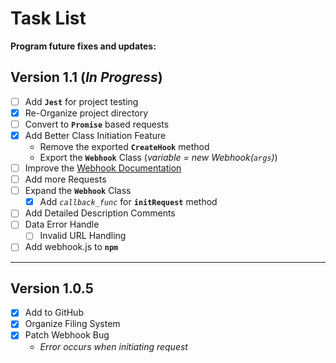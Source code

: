# Task List

**Program future fixes and updates:**

## Version 1.1 (*In Progress*)
- [ ] Add **`Jest`** for project testing
- [x] Re-Organize project directory
- [ ] Convert to **`Promise`** based requests
- [x] Add Better Class Initiation Feature
    - Remove the exported **`CreateHook`** method
    - Export the **`Webhook`** Class (*variable = new Webhook(`args`)*)
- [ ] Improve the [Webhook Documentation](WebhookClass.md)
- [ ] Add more Requests
- [ ] Expand the **`Webhook`** Class
    - [x] Add *`callback_func`* for **`initRequest`** method
- [ ] Add Detailed Description Comments
- [ ] Data Error Handle
    - [ ] Invalid URL Handling
- [ ] Add webhook.js to **`npm`**

---

## Version 1.0.5
- [x] Add to GitHub
- [x] Organize Filing System
- [x] Patch Webhook Bug
    - *Error occurs when initiating request*
